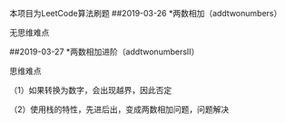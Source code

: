 本项目为LeetCode算法刷题
##2019-03-26
*两数相加（addtwonumbers）

无思维难点

##2019-03-27
*两数相加进阶（addtwonumbersII）

思维难点

（1）如果转换为数字，会出现越界，因此否定

（2）使用栈的特性，先进后出，变成两数相加问题，问题解决